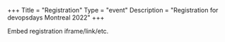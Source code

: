 +++
Title = "Registration"
Type = "event"
Description = "Registration for devopsdays Montreal 2022"
+++

<div style="width:100%; text-align:left;">

Embed registration iframe/link/etc.
</div></div>
</div>
